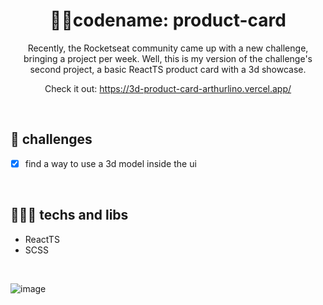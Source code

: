 <h1 align="center"> 🐱‍👤codename: product-card</h1>

<p align="center">Recently, the Rocketseat community came up with a new challenge, bringing a project per week.
Well, this is my version of the challenge's second project, a basic ReactTS product card with a 3d showcase.</p>

<p align="center"> Check it out: <a href="https://3d-product-card-arthurlino.vercel.app/" target="_blank">https://3d-product-card-arthurlino.vercel.app/</a></p>

<br />

## 🏹 challenges 
- [X] find a way to use a 3d model inside the ui

<br />

## 👨🏻‍💻 techs and libs
- ReactTS
- SCSS

<br />

![image](https://user-images.githubusercontent.com/74681686/213020454-cca5f4f8-ffa5-4d6e-ad16-67f92c121a81.png)
